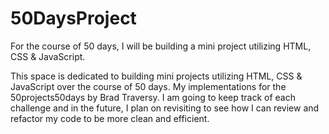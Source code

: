 # 50DaysProject
For the course of 50 days, I will be building a mini project utilizing HTML, CSS &amp; JavaScript.

This space is dedicated to building mini projects utilizing HTML, CSS &amp; JavaScript over the course of 50 days. My implementations for the 50projects50days by Brad Traversy. I am going to keep track of each challenge and in the future, I plan on revisiting to see how I can review and refactor my code to be more clean and efficient. 
